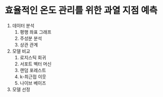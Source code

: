 # 효율적인 온도 관리를 위한 과열 지점 예측

1. 데이터 분석
    1. 평행 좌표 그래프
    2. 주성분 분석
    3. 상관 관계
2. 모델 비교
    1. 로지스틱 회귀
    2. 서포트 벡터 머신
    3. 랜덤 포레스트
    4. k-최근접 이웃
    5. 나이브 베이즈
3. 모델 선정
